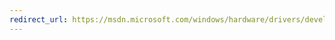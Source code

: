 ```yaml
---
redirect_url: https://msdn.microsoft.com/windows/hardware/drivers/develop/mof-compiler-properties-for-driver-projects
---
```

